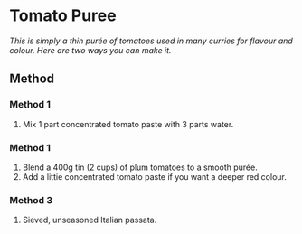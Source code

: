 # Tomato Puree

*This is simply a thin purée of tomatoes used in many curries for flavour and colour. Here are two ways you can make it.*

## Method
### Method 1
1. Mix 1 part concentrated tomato paste with 3 parts water. 

### Method 1
1. Blend a 400g tin (2 cups) of plum tomatoes to a smooth purée. 
1. Add a littie concentrated tomato paste if you want a deeper red colour. 

### Method 3
1. Sieved, unseasoned Italian passata. 
